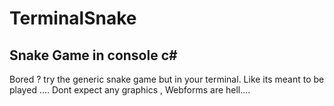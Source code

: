 # TerminalSnake
Snake Game in console c#
-------------------------
Bored ? try the generic snake game but in your terminal.
Like its meant to be played ....
Dont expect any graphics , Webforms are hell....
